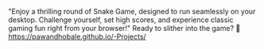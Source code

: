 "Enjoy a thrilling round of Snake Game, designed to run seamlessly on your desktop. Challenge yourself, set high scores, and experience classic gaming fun right from your browser!" Ready to slither into the game? 🐍
 https://pawandhobale.github.io/-Projects/

